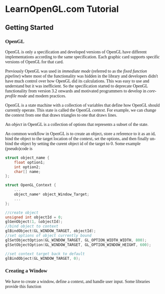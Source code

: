 # **LearnOpenGL.com Tutorial**

## **Getting Started**

<span style="font-family:'Fira Code'">

### **OpenGL**

OpenGL is only a specification and developed versions of OpenGL have different implementations according to the same specification. Each graphic card supports specific versions of OpenGL for that card.

Previously OpenGL was used in *immediate mode* (referred to as the *fixed function pipeline*) where most of the functionality was hidden in the library and developers didn't have much control over how OpenGL did its calculations. This was easy to use and understand but it was inefficient. So the specification started to deprecate OpenGL functionality from version 3.2 onwards and motivated programmers to develop in *core-profile mode* and modern practices.

OpenGL is a state machine with a collection of variables that define how OpenGL should currently operate. This state is called the OpenGL *context*. For example, we can change the context from one that draws triangles to one that draws lines. 

An *object* in OpenGL is a collection of options that represents a subset of the state. 

An common workflow in OpenGL is to create an object, store a reference to it as an id, bind the object to the target location of the context, set the options, and then finally un-bind the object by setting the curent object id of the target to 0. Some example (pseudo)code is 

```C++
struct object_name {
    float option1;
    int option2;
    char[] name;
};

struct OpenGL_Context {
    ...
    object_name* object_Window_Target;
    ...
};

//create object
unsigned int objectId = 0;
glGenObject(1, &objectId);
//bind object to context
glBindObject(GL_WINDOW_TARGET, objectId);
//set options of object currently bound
glSetObjectOption(GL_WINDOW_TARGET, GL_OPTION_WIDTH_WIDTH, 800);
glSetObjectOption(GL_WINDOW_TARGET, GL_OPTION_WINDOW_HEIGHT, 600);

//set context target back to default
glBindObject(GL_WINDOW_TARGET, 0);
```




### **Creating a Window**

We have to create a window, define a context, and handle user input. Some libraries provide this function



</span>


